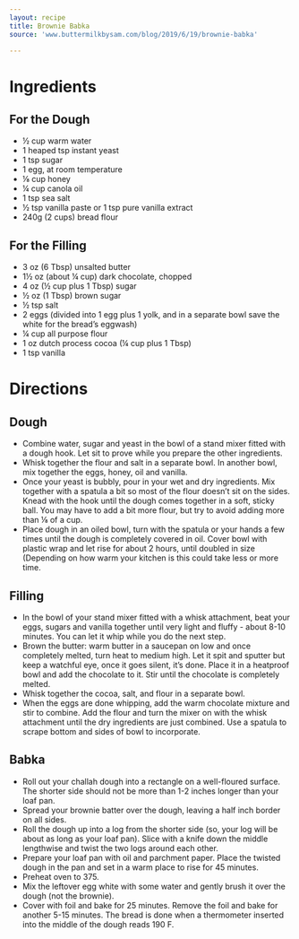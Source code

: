```yaml
---
layout: recipe
title: Brownie Babka
source: 'www.buttermilkbysam.com/blog/2019/6/19/brownie-babka'

---
```


# Ingredients

## For the Dough

- ½ cup warm water
- 1 heaped tsp instant yeast
- 1 tsp sugar
- 1 egg, at room temperature
- ⅛ cup honey
- ¼ cup canola oil
- 1 tsp sea salt
- ½ tsp vanilla paste or 1 tsp pure vanilla extract
- 240g (2 cups) bread flour

## For the Filling

- 3 oz (6 Tbsp) unsalted butter
- 1½ oz (about ¼ cup) dark chocolate, chopped 
- 4 oz (½ cup plus 1 Tbsp) sugar 
- ½ oz (1 Tbsp) brown sugar 
- ½ tsp salt
- 2 eggs (divided into 1 egg plus 1 yolk, and in a separate bowl save the white for the bread’s eggwash)
- ¼ cup all purpose flour
- 1 oz dutch process cocoa (¼ cup plus 1 Tbsp)
- 1 tsp vanilla

# Directions

## Dough

- Combine water, sugar and yeast in the bowl of a stand mixer fitted with a dough hook. Let sit to prove while you prepare the other ingredients.
- Whisk together the flour and salt in a separate bowl. In another bowl, mix together the eggs, honey, oil and vanilla.
- Once your yeast is bubbly, pour in your wet and dry ingredients. Mix together with a spatula a bit so most of the flour doesn’t sit on the sides. Knead with the hook until the dough comes together in a soft, sticky ball. You may have to add a bit more flour, but try to avoid adding more than ⅛ of a cup.
- Place dough in an oiled bowl, turn with the spatula or your hands a few times until the dough is completely covered in oil. Cover bowl with plastic wrap and let rise for about 2 hours, until doubled in size (Depending on how warm your kitchen is this could take less or more time.

## Filling

- In the bowl of your stand mixer fitted with a whisk attachment, beat your eggs, sugars and vanilla together until very light and fluffy - about 8-10 minutes. You can let it whip while you do the next step.
- Brown the butter: warm butter in a saucepan on low and once completely melted, turn heat to medium high. Let it spit and sputter but keep a watchful eye, once it goes silent, it’s done. Place it in a heatproof bowl and add the chocolate to it. Stir until the chocolate is completely melted.
- Whisk together the cocoa, salt, and flour in a separate bowl.
- When the eggs are done whipping, add the warm chocolate mixture and stir to combine. Add the flour and turn the mixer on with the whisk attachment until the dry ingredients are just combined. Use a spatula to scrape bottom and sides of bowl to incorporate.

## Babka

- Roll out your challah dough into a rectangle on a well-floured surface. The shorter side should not be more than 1-2 inches longer than your loaf pan.
- Spread your brownie batter over the dough, leaving a half inch border on all sides.
- Roll the dough up into a log from the shorter side (so, your log will be about as long as your loaf pan). Slice with a knife down the middle lengthwise and twist the two logs around each other.
- Prepare your loaf pan with oil and parchment paper. Place the twisted dough in the pan and set in a warm place to rise for 45 minutes.
- Preheat oven to 375.
- Mix the leftover egg white with some water and gently brush it over the dough (not the brownie).
- Cover with foil and bake for 25 minutes. Remove the foil and bake for another 5-15 minutes. The bread is done when a thermometer inserted into the middle of the dough reads 190 F.